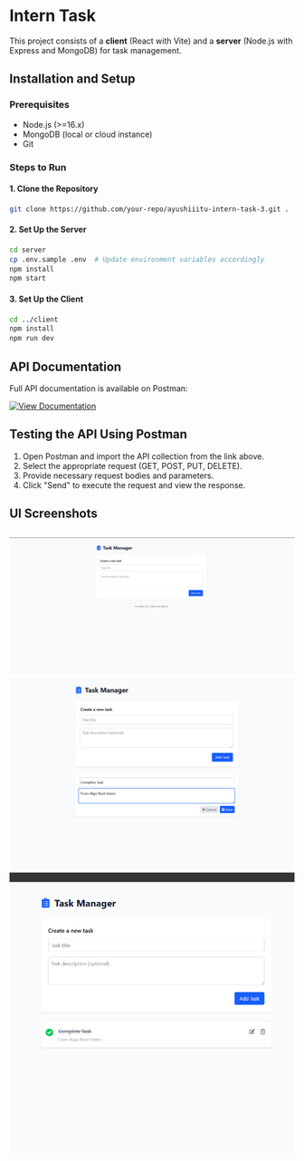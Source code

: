 # Intern Task

This project consists of a **client** (React with Vite) and a **server** (Node.js with Express and MongoDB) for task management.

## Installation and Setup

### Prerequisites
- Node.js (>=16.x)
- MongoDB (local or cloud instance)
- Git

### Steps to Run

#### 1. Clone the Repository
```sh
git clone https://github.com/your-repo/ayushiiitu-intern-task-3.git .
```

#### 2. Set Up the Server
```sh
cd server
cp .env.sample .env  # Update environment variables accordingly
npm install
npm start
```

#### 3. Set Up the Client
```sh
cd ../client
npm install
npm run dev
```

## API Documentation

Full API documentation is available on Postman:

[![View Documentation](https://documenter.getpostman.com/view/32615809/2sAYkKJdFJ)](https://documenter.getpostman.com/view/32615809/2sAYkKJdFJ)

## Testing the API Using Postman
1. Open Postman and import the API collection from the link above.
2. Select the appropriate request (GET, POST, PUT, DELETE).
3. Provide necessary request bodies and parameters.
4. Click "Send" to execute the request and view the response.

## UI Screenshots
![Demo Image](client/src/assets/demo1.png)
![Demo Image](client/src/assets/demo2.png)
![Demo Image](client/src/assets/demo3.png)
---


